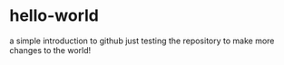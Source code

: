 # hello-world
a simple introduction to github
just testing the repository to make more changes to the world!
